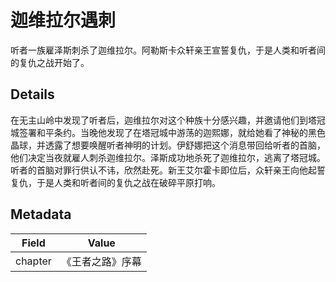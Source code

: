 # 迦维拉尔遇刺
听者一族雇泽斯刺杀了迦维拉尔。阿勒斯卡众轩亲王宣誓复仇，于是人类和听者间的复仇之战开始了。

## Details
在无主山岭中发现了听者后，迦维拉尔对这个种族十分感兴趣，并邀请他们到塔冠城签署和平条约。当晚他发现了在塔冠城中游荡的迦熙娜，就给她看了神秘的黑色晶球，并透露了想要唤醒听者神明的计划。伊舒娜把这个消息带回给听者的首脑，他们决定当夜就雇人刺杀迦维拉尔。泽斯成功地杀死了迦维拉尔，逃离了塔冠城。听者的首脑对罪行供认不讳，欣然赴死。新王艾尔霍卡即位后，众轩亲王向他起誓复仇，于是人类和听者间的复仇之战在破碎平原打响。

## Metadata
| Field | Value |
| ----- | ----- |
| chapter | 《王者之路》序幕 |

